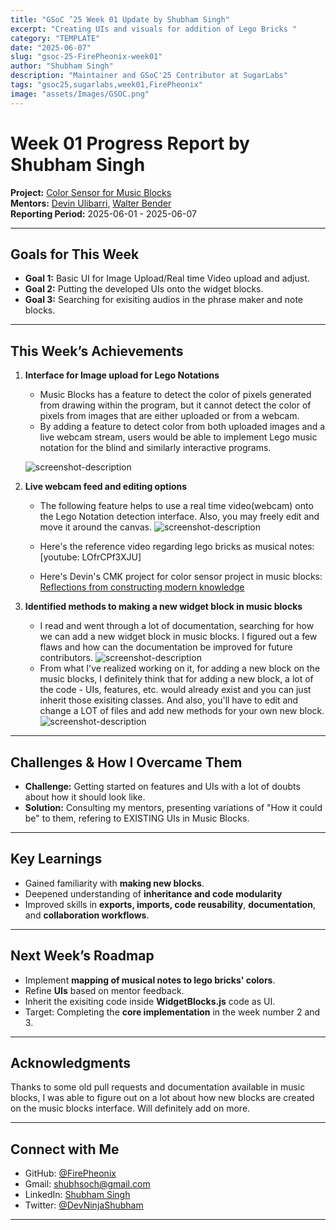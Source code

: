 ```yaml
---
title: "GSoC ’25 Week 01 Update by Shubham Singh"
excerpt: "Creating UIs and visuals for addition of Lego Bricks "
category: "TEMPLATE"
date: "2025-06-07"
slug: "gsoc-25-FirePheonix-week01"
author: "Shubham Singh"
description: "Maintainer and GSoC'25 Contributor at SugarLabs"
tags: "gsoc25,sugarlabs,week01,FirePheonix"
image: "assets/Images/GSOC.png"
---
```


<!-- markdownlint-disable -->

# Week 01 Progress Report by Shubham Singh

**Project:** [Color Sensor for Music Blocks](https://github.com/sugarlabs/musicblocks/issues/4537)  
**Mentors:** [Devin Ulibarri](https://github.com/pikurasa), [Walter Bender](https://github.com/walterbender)  
**Reporting Period:** 2025-06-01 - 2025-06-07

---

## Goals for This Week

- **Goal 1:** Basic UI for Image Upload/Real time Video upload and adjust.
- **Goal 2:** Putting the developed UIs onto the widget blocks.
- **Goal 3:** Searching for exisiting audios in the phrase maker and note blocks.

---

## This Week’s Achievements

1. **Interface for Image upload for Lego Notations**  
   - Music Blocks has a feature to detect the color of pixels generated from drawing within the program, but it cannot detect the color of pixels from images that are either uploaded or from a webcam. 
   - By adding a feature to detect color from both uploaded images and a live webcam stream, users would be able to implement Lego music notation for the blind and similarly interactive programs.
   
   ![screenshot-description](https://i.ibb.co/d0yVXJmP/Lego-Bricks-Google-Chrome-08-06-2025-01-12-56.png)
   

2. **Live webcam feed and editing options**  
   - The following feature helps to use a real time video(webcam) onto the Lego Notation detection interface. Also, you may freely edit and move it around the canvas.
   ![screenshot-description](https://i.ibb.co/n8cswJsP/Lego-Bricks-Google-Chrome-08-06-2025-01-14-01.png)

   - Here's the reference video regarding lego bricks as musical notes:
   [youtube: LOfrCPf3XJU]

   - Here's Devin's CMK project for color sensor project in music blocks:
   [Reflections from constructing modern knowledge](https://medium.com/@sugarlabs/reflections-from-constructing-modern-knowledge-2024-1ce7d60fbb1c) 
    
3. **Identified methods to making a new widget block in music blocks**  
   - I read and went through a lot of documentation, searching for how we can add a new widget block in music blocks. I figured out a few flaws and how can the documentation be improved for future contributors.
   ![screenshot-description](https://i.ibb.co/bVD8Z54/image.png)
   - From what I've realized working on it, for adding a new block on the music blocks, I definitely think that for adding a new block, a lot of the code - UIs, features, etc. would already exist and you can just inherit those exisiting classes. And also, you'll have to edit and change a LOT of files and add new methods for your own new block.
    ![screenshot-description](https://i.ibb.co/hJRKV0Vq/Documentation.png)

---

## Challenges & How I Overcame Them

- **Challenge:** Getting started on features and UIs with a lot of doubts about how it should look like.
- **Solution:** Consulting my mentors, presenting variations of "How it could be" to them, refering to EXISTING UIs in Music Blocks.

---

## Key Learnings

- Gained familiarity with **making new blocks**.
- Deepened understanding of **inheritance and code modularity**
- Improved skills in **exports, imports, code reusability**, **documentation**, and **collaboration workflows**.

---

## Next Week’s Roadmap

- Implement **mapping of musical notes to lego bricks' colors**.
- Refine **UIs** based on mentor feedback.
- Inherit the exisiting code inside **WidgetBlocks.js** code as UI.
- Target: Completing the **core implementation** in the week number 2 and 3.

---

## Acknowledgments

Thanks to some old pull requests and documentation available in music blocks, I was able to figure out on a lot about how new blocks are created on the music blocks interface. Will definitely add on more.

---

## Connect with Me

- GitHub: [@FirePheonix](https://github.com/FirePheonix)
- Gmail: [shubhsoch@gmail.com](mailto:shubhsoch@gmail.com)
- LinkedIn: [Shubham Singh](https://www.linkedin.com/in/shubham-singh-8a5643198/)
- Twitter: [@DevNinjaShubham](https://x.com/DevNinjaShubham)

---
